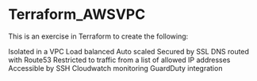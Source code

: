 # Terraform_AWSVPC

This is an exercise in Terraform to create the following:

Isolated in a VPC
Load balanced
Auto scaled
Secured by SSL
DNS routed with Route53
Restricted to traffic from a list of allowed IP addresses
Accessible by SSH
Cloudwatch monitoring
GuardDuty integration

